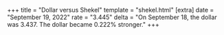 +++
title = "Dollar versus Shekel"
template = "shekel.html"
[extra]
date = "September 19, 2022"
rate = "3.445"
delta = "On September 18, the dollar was 3.437. The dollar became 0.222% stronger."
+++

